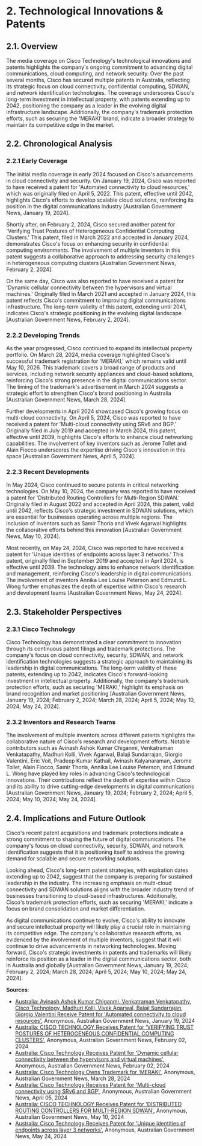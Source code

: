 <a name="2-technological-innovations-patents-"></a>

# 2. Technological Innovations & Patents  

<a name="2-1-overview-"></a>

## 2.1. Overview  

The media coverage on Cisco Technology's technological innovations and patents highlights the company's ongoing commitment to advancing digital communications, cloud computing, and network security. Over the past several months, Cisco has secured multiple patents in Australia, reflecting its strategic focus on cloud connectivity, confidential computing, SDWAN, and network identification technologies. The coverage underscores Cisco's long-term investment in intellectual property, with patents extending up to 2042, positioning the company as a leader in the evolving digital infrastructure landscape. Additionally, the company's trademark protection efforts, such as securing the 'MERAKI' brand, indicate a broader strategy to maintain its competitive edge in the market.  

<a name="2-2-chronological-analysis-"></a>

## 2.2. Chronological Analysis  

<a name="2-2-1-early-coverage-"></a>

### 2.2.1 Early Coverage  

The initial media coverage in early 2024 focused on Cisco's advancements in cloud connectivity and security. On January 19, 2024, Cisco was reported to have received a patent for 'Automated connectivity to cloud resources,' which was originally filed on April 5, 2022. This patent, effective until 2042, highlights Cisco's efforts to develop scalable cloud solutions, reinforcing its position in the digital communications industry [Australian Government News, January 19, 2024].  

Shortly after, on February 2, 2024, Cisco secured another patent for 'Verifying Trust Postures of Heterogeneous Confidential Computing Clusters.' This patent, filed in March 2022 and accepted in January 2024, demonstrates Cisco's focus on enhancing security in confidential computing environments. The involvement of multiple inventors in this patent suggests a collaborative approach to addressing security challenges in heterogeneous computing clusters [Australian Government News, February 2, 2024].  

On the same day, Cisco was also reported to have received a patent for 'Dynamic cellular connectivity between the hypervisors and virtual machines.' Originally filed in March 2021 and accepted in January 2024, this patent reflects Cisco's commitment to improving digital communications infrastructure. The long-term validity of this patent, extending until 2041, indicates Cisco's strategic positioning in the evolving digital landscape [Australian Government News, February 2, 2024].  

<a name="2-2-2-developing-trends-"></a>

### 2.2.2 Developing Trends  

As the year progressed, Cisco continued to expand its intellectual property portfolio. On March 28, 2024, media coverage highlighted Cisco's successful trademark registration for 'MERAKI,' which remains valid until May 10, 2026. This trademark covers a broad range of products and services, including network security appliances and cloud-based solutions, reinforcing Cisco's strong presence in the digital communications sector. The timing of the trademark's advertisement in March 2024 suggests a strategic effort to strengthen Cisco's brand positioning in Australia [Australian Government News, March 28, 2024].  

Further developments in April 2024 showcased Cisco's growing focus on multi-cloud connectivity. On April 5, 2024, Cisco was reported to have received a patent for 'Multi-cloud connectivity using SRv6 and BGP.' Originally filed in July 2019 and accepted in March 2024, this patent, effective until 2039, highlights Cisco's efforts to enhance cloud networking capabilities. The involvement of key inventors such as Jerome Tollet and Alain Fiocco underscores the expertise driving Cisco's innovation in this space [Australian Government News, April 5, 2024].  

<a name="2-2-3-recent-developments-"></a>

### 2.2.3 Recent Developments  

In May 2024, Cisco continued to secure patents in critical networking technologies. On May 10, 2024, the company was reported to have received a patent for 'Distributed Routing Controllers for Multi-Region SDWAN.' Originally filed in August 2022 and accepted in April 2024, this patent, valid until 2042, reflects Cisco's strategic investment in SDWAN solutions, which are essential for businesses operating across multiple regions. The inclusion of inventors such as Samir Thoria and Vivek Agarwal highlights the collaborative efforts behind this innovation [Australian Government News, May 10, 2024].  

Most recently, on May 24, 2024, Cisco was reported to have received a patent for 'Unique identities of endpoints across layer 3 networks.' This patent, originally filed in September 2019 and accepted in April 2024, is effective until 2039. The technology aims to enhance network identification and management, reinforcing Cisco's leadership in digital communications. The involvement of inventors Annika Lee Louise Peterson and Edmund L. Wong further emphasizes the depth of expertise within Cisco's research and development teams [Australian Government News, May 24, 2024].  

<a name="2-3-stakeholder-perspectives-"></a>

## 2.3. Stakeholder Perspectives  

<a name="2-3-1-cisco-technology-"></a>

### 2.3.1 Cisco Technology  

Cisco Technology has demonstrated a clear commitment to innovation through its continuous patent filings and trademark protections. The company's focus on cloud connectivity, security, SDWAN, and network identification technologies suggests a strategic approach to maintaining its leadership in digital communications. The long-term validity of these patents, extending up to 2042, indicates Cisco's forward-looking investment in intellectual property. Additionally, the company's trademark protection efforts, such as securing 'MERAKI,' highlight its emphasis on brand recognition and market positioning [Australian Government News, January 19, 2024; February 2, 2024; March 28, 2024; April 5, 2024; May 10, 2024; May 24, 2024].  

<a name="2-3-2-inventors-and-research-teams-"></a>

### 2.3.2 Inventors and Research Teams  

The involvement of multiple inventors across different patents highlights the collaborative nature of Cisco's research and development efforts. Notable contributors such as Avinash Ashok Kumar Chiganmi, Venkatraman Venkatapathy, Madhuri Kolli, Vivek Agarwal, Balaji Sundarrajan, Giorgio Valentini, Eric Voit, Pradeep Kumar Kathail, Avinash Kalyanaraman, Jerome Tollet, Alain Fiocco, Samir Thoria, Annika Lee Louise Peterson, and Edmund L. Wong have played key roles in advancing Cisco's technological innovations. Their contributions reflect the depth of expertise within Cisco and its ability to drive cutting-edge developments in digital communications [Australian Government News, January 19, 2024; February 2, 2024; April 5, 2024; May 10, 2024; May 24, 2024].  

<a name="2-4-implications-and-future-outlook-"></a>

## 2.4. Implications and Future Outlook  

Cisco's recent patent acquisitions and trademark protections indicate a strong commitment to shaping the future of digital communications. The company's focus on cloud connectivity, security, SDWAN, and network identification suggests that it is positioning itself to address the growing demand for scalable and secure networking solutions.  

Looking ahead, Cisco's long-term patent strategies, with expiration dates extending up to 2042, suggest that the company is preparing for sustained leadership in the industry. The increasing emphasis on multi-cloud connectivity and SDWAN solutions aligns with the broader industry trend of businesses transitioning to cloud-based infrastructures. Additionally, Cisco's trademark protection efforts, such as securing 'MERAKI,' indicate a focus on brand consolidation and market differentiation.  

As digital communications continue to evolve, Cisco's ability to innovate and secure intellectual property will likely play a crucial role in maintaining its competitive edge. The company's collaborative research efforts, as evidenced by the involvement of multiple inventors, suggest that it will continue to drive advancements in networking technologies. Moving forward, Cisco's strategic investments in patents and trademarks will likely reinforce its position as a leader in the digital communications sector, both in Australia and globally [Australian Government News, January 19, 2024; February 2, 2024; March 28, 2024; April 5, 2024; May 10, 2024; May 24, 2024].

**Sources**:
- [Australia: Avinash Ashok Kumar Chiganmi, Venkatraman Venkatapathy, Cisco Technology, Madhuri Kolli, Vivek Agarwal, Balaji Sundarrajan, Giorgio Valentini Receive Patent for 'Automated connectivity to cloud resources'](https://advance.lexis.com/api/document?collection=news&id=urn:contentItem:6B4M-3WT1-F12F-F1TX-00000-00&context=1519360), Anonymous, Australian Government News, January 19, 2024
- [Australia: CISCO TECHNOLOGY Receives Patent for 'VERIFYING TRUST POSTURES OF HETEROGENEOUS CONFIDENTIAL COMPUTING CLUSTERS'](https://advance.lexis.com/api/document?collection=news&id=urn:contentItem:6B7K-PD31-JDKC-R05K-00000-00&context=1519360), Anonymous, Australian Government News, February 02, 2024
- [Australia: Cisco Technology Receives Patent for 'Dynamic cellular connectivity between the hypervisors and virtual machines'](https://advance.lexis.com/api/document?collection=news&id=urn:contentItem:6B7K-Y641-F12F-F0TB-00000-00&context=1519360), Anonymous, Australian Government News, February 02, 2024
- [Australia: Cisco Technology Owns Trademark for 'MERAKI'](https://advance.lexis.com/api/document?collection=news&id=urn:contentItem:6BN7-BXM1-JDKC-R0P6-00000-00&context=1519360), Anonymous, Australian Government News, March 28, 2024
- [Australia: Cisco Technology Receives Patent for 'Multi-cloud connectivity using SRv6 and BGP'](https://advance.lexis.com/api/document?collection=news&id=urn:contentItem:6BR2-S6W1-JDKC-R1RR-00000-00&context=1519360), Anonymous, Australian Government News, April 05, 2024
- [Australia: CISCO TECHNOLOGY Receives Patent for 'DISTRIBUTED ROUTING CONTROLLERS FOR MULTI-REGION SDWAN'](https://advance.lexis.com/api/document?collection=news&id=urn:contentItem:6C0H-6PM1-F12F-F1TH-00000-00&context=1519360), Anonymous, Australian Government News, May 10, 2024
- [Australia: Cisco Technology Receives Patent for 'Unique identities of endpoints across layer 3 networks'](https://advance.lexis.com/api/document?collection=news&id=urn:contentItem:6C3G-BPG1-JDKC-R1R3-00000-00&context=1519360), Anonymous, Australian Government News, May 24, 2024